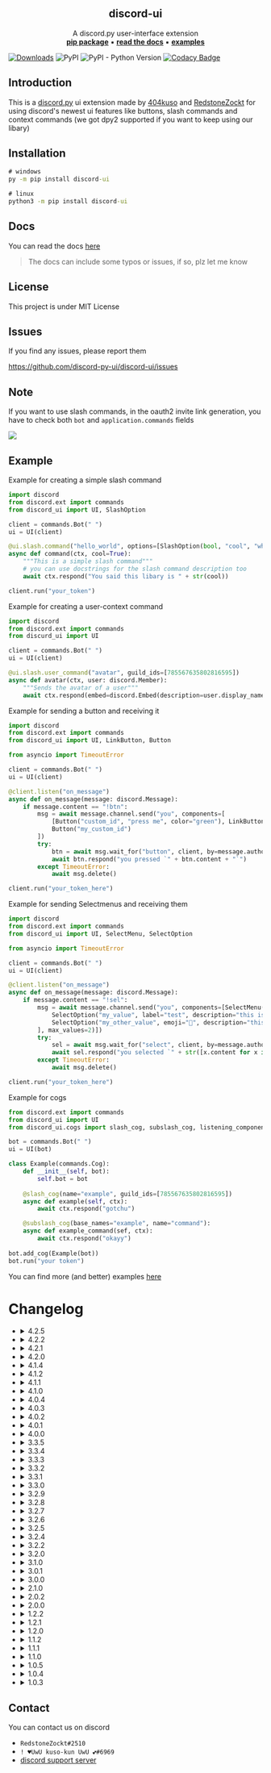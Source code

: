 <br />
<p align="center">
    <h2 align="center">discord-ui</h2>
    <p align="center">
        A discord.py user-interface extension
        <br />
        <a href="https://pypi.org/project/discord-ui/"><b>pip package</b></a>
        ▪ 
        <a href="https://discord-ui.readthedocs.io/en/latest/"><b>read the docs</b></a> 
        ▪ 
        <a href="https://github.com/discord-py-ui/discord-ui/tree/main/examples"><b>examples</b></a>
    </p>
</p>

[![Downloads](https://pepy.tech/badge/discord-ui)](https://pepy.tech/project/discord-ui)
![PyPI](https://img.shields.io/pypi/v/discord-ui)
![PyPI - Python Version](https://img.shields.io/pypi/pyversions/discord-ui)
[![Codacy Badge](https://api.codacy.com/project/badge/Grade/550953d11c8242b9b7944642a2e292c7)](https://app.codacy.com/gh/discord-py-ui/discord-ui?utm_source=github.com&utm_medium=referral&utm_content=discord-py-ui/discord-ui&utm_campaign=Badge_Grade_Settings)

## Introduction

This is a [discord.py](https://github.com/Rapptz/discord.py) ui extension made by [404kuso](https://github.com/404kuso) and [RedstoneZockt](https://github.com/RedstoneZockt)
for using discord's newest ui features like buttons, slash commands and context commands (we got dpy2 supported if you want to keep using our libary)

## Installation

```cmd
# windows
py -m pip install discord-ui

# linux
python3 -m pip install discord-ui
```

## Docs

You can read the docs [here](https://discord-ui.rtfd.io/)

> The docs can include some typos or issues, if so, plz let me know

## License

This project is under MIT License

## Issues

If you find any issues, please report them 

https://github.com/discord-py-ui/discord-ui/issues

## Note

If you want to use slash commands, in the oauth2 invite link generation, 
you have to check both `bot` and `application.commands` fields

![](./docs/source/images/slash/invite_scope.png)

## Example

Example for creating a simple slash command
```py
import discord
from discord.ext import commands
from discord_ui import UI, SlashOption

client = commands.Bot(" ")
ui = UI(client)

@ui.slash.command("hello_world", options=[SlashOption(bool, "cool", "whether this libary is cool", required=False)], guild_ids=[785567635802816595])
async def command(ctx, cool=True):
    """This is a simple slash command"""
    # you can use docstrings for the slash command description too
    await ctx.respond("You said this libary is " + str(cool))

client.run("your_token")
```

Example for creating a user-context command
```py
import discord
from discord.ext import commands
from discurd_ui import UI

client = commands.Bot(" ")
ui = UI(client)

@ui.slash.user_command("avatar", guild_ids=[785567635802816595])
async def avatar(ctx, user: discord.Member):
    """Sends the avatar of a user"""
    await ctx.respond(embed=discord.Embed(description=user.display_name).set_image(url=user.avatar_url))
```

Example for sending a button and receiving it

```py
import discord
from discord.ext import commands
from discord_ui import UI, LinkButton, Button

from asyncio import TimeoutError

client = commands.Bot(" ")
ui = UI(client)

@client.listen("on_message")
async def on_message(message: discord.Message):
    if message.content == "!btn":
        msg = await message.channel.send("you", components=[
            [Button("custom_id", "press me", color="green"), LinkButton("https://discord.com", emoji="😁")],
            Button("my_custom_id")
        ])
        try:
            btn = await msg.wait_for("button", client, by=message.author, timeout=20)
            await btn.respond("you pressed `" + btn.content + "`")
        except TimeoutError:
            await msg.delete()

client.run("your_token_here")
```

Example for sending Selectmenus and receiving them

```py
import discord
from discord.ext import commands
from discord_ui import UI, SelectMenu, SelectOption

from asyncio import TimeoutError

client = commands.Bot(" ")
ui = UI(client)

@client.listen("on_message")
async def on_message(message: discord.Message):
    if message.content == "!sel":
        msg = await message.channel.send("you", components=[SelectMenu("custom_id", options=[
            SelectOption("my_value", label="test", description="this is a test"),
            SelectOption("my_other_value", emoji="🤗", description="this is a test too")
        ], max_values=2)])
        try:
            sel = await msg.wait_for("select", client, by=message.author, timeout=20)
            await sel.respond("you selected `" + str([x.content for x in sel.selected_values]) + "`")
        except TimeoutError:
            await msg.delete()

client.run("your_token_here")
```

Example for cogs
```py
from discord.ext import commands
from discord_ui import UI
from discord_ui.cogs import slash_cog, subslash_cog, listening_component_cog

bot = commands.Bot(" ")
ui = UI(bot)

class Example(commands.Cog):
    def __init__(self, bot):
        self.bot = bot
    
    @slash_cog(name="example", guild_ids=[785567635802816595])
    async def example(self, ctx):
        await ctx.respond("gotchu")

    @subslash_cog(base_names="example", name="command"):
    async def example_command(sef, ctx):
        await ctx.respond("okayy")
    
bot.add_cog(Example(bot))
bot.run("your token")
```

You can find more (and better) examples [here](https://github.com/discord-py-ui/discord-ui/tree/main/examples)

# Changelog

-   <details>
    <summary>4.2.5</summary>

    ## **Fixed**

    - listening_components
    > There was an issue with listening components that they needed two parameters but only one was passed
    > Another issue was `TypeError: __init__() missing 1 required positional argument: 'custom_id'`?

    - emebds
    > there was an issue with sending embeds

    </details>

-   <details>
    <summary>4.2.2</summary>

    ## **Changed**

    - sync_commands
    > the `delete_unused` keyword is now optional, if you don't pass a parameter, `slash.delete_unused` will be used (from the `__init__` function)

    </details>

-   <details>
    <summary>4.2.1</summary>

    ## **Fixed**
    
    - `cannot import name 'InteractionResponseType' from 'discord.enums'`

    </details>

-   <details>
    <summary>4.2.0</summary>

    ## **Added**

    - cog_remove sync
    > when you remove a cog the slash commands will now get deleted if you set `delete_unused` to True and set `sync_on_cog` to True
    - alternativ slash options
    > you don't have to specify options in one of the slash decorators anymore. Instead, you can set them in your callback function
    > Example
    ```py
    @ui.slash.command()
    async def greet(ctx, user):                         # This will add an required option with the name "user" of type "user"
        """Greets a user
        
        You can use multiline docstrings, because only the first line will be used for the description
        """
        ...
    
    @ui.slash.command()
    async def tag(ctx, target: discord.User = None):    # This will add an optional option with the name "target" of type "user"
                                                        # Note: you could also use target: "user" = None or anything else you would use in SlashOption for the type
        ...

    ```

    ## **Fixed**

    - sync_commands
    > if you would sync the commands after the first sync, it threw an error

    </details>

-   <details>
    <summary>4.1.4</summary>

    ## **Fixed**

    - slashcommands in forbidden guilds
    > when trying to get slash commands in a guild with no `appication.commands` permission, it won't throw an exepction anymore

    </details>

-   <details>
    <summary>4.1.2</summary>

    ## **Fixed**

    - Subcommands editing
    > subcommand checks were wrong and this would result in errors like `In options.0.options.2: Option name 'name' is already used in these options`

    </details>

-   <details>
    <summary>4.1.1</summary>

    ## **Fixed**

    - Interaction.author.voice
    > For some reason the voice property of the creator or the interaction would be set

    - Global slashcommands
    > They wouldn't be registered to the api

    </details>

-   <details>
    <summary>4.1.0</summary>

    ## **Added**

    - py 3.6 < support
    > You should be able to use this package with python 3.6 or newer

    ## **Fixed**

    - print
    > Forgot to remove print statements💀

    </details>

-   <details>
    <summary>4.0.4</summary>

    ## **Fixed**

    - slashcommand
    > when a user was passed in an option, its guild was always None
    - context commands
    > if no name passed, the context command wouldn't take the callback name as the name of the command

    </details>

-   <details>
    <summary>4.0.3</summary>

    ## **Fixed**

    - Message.wait_for

    </details>

-   <details>
    <summary>4.0.2</summary>

    ## **Fixed**

    - Issue with receiving context commands

    </details>

-   <details>
    <summary>4.0.1</summary>
    
    ## **Fixed**

    - discord.ext import error

    </details>

-   <details>
    <summary>4.0.0</summary>

    ## **Added**

    **You now have much more control over your slash commands!**
    - Permissions
    > You can update your permissions with the `Slash.update_permissions` function
    - Creating commands
    > You can now create slash commands without the decorator in a much more eaisier way! Check out the `Slash.add_command` function
    - Edit commands
    > You can edit commands in code with the `Slash.edit_command` function

    - Listening components
    > You can add and remove listening components now with the `Components.add_listening_component`, `Components.remove_listening_component` and `Components.remove_listening_components` functions

    - Cogs
    > You can now use cog decorators like `slash_cog`, `subslash_cog` and `listening_component_cog`

    ## **Fixed**

    - SlashCommand
    > Slash commands wouldn't be updated if only `default_permission` was changed

    ## **Changed**

    - wait_for
    > Message.wait_for now takes `by` and `check` as parameters and `event_name` and `client` switched place (`wait_for(client, "event_name")` is now `wait_for("event_name", client)`)
    - listening components
    > You can specify listening_components now more presicely, you can add messages, users, and a check to filter
    - Interaction.member
    > `Interaction.member` is now `Interaction.author`
    - listening comonents
    > Listening component callback functions now only take one parameter, the used component
    - `on_button_press` and `on_menu_select`
    > These events now take a sole parameter, the used component. If you want to acces to message, use `passed_component.message`

    ## **Removed**

    - ResponseMessage
    > Removed ResponseMessage
    </details>

-   <details>
    <summary>3.3.5</summary>
    
    ## **Fixed**

    - SelectMenu
    > SelectMenu issue when creating it from data

    </details>

-   <details>
    <summary>3.3.4</summary>

    ## **Changed**

    - edit
    > `Message.edit` now takes a `embed` parameter

    ## **Fixed**

    - print
    > Forgot to remove some `print` statements 

    </details>

-   <details>
    <summary>3.3.3</summary>

    ## **Added**

    - class representation
    > classes have now a `__repr__` function
    - UI(override_dpy)
    > You can now choose whether you want to override some of dpy objects and functions (default is True) (see [the override module](https://github.com/discord-py-ui/discord-ui/blob/main/discord_ui/override.py) for more information)
    > This also appeals to the `Components` class (Components(override_dpy))
    > note: if you don't want to create a `UI` object, you can instead override dpy with the `override_dpy` method
    ```py
    from discord_ui import override_dpy

    override_dpy()
    ```

    ## **Fixed**

    - dpy2
    > discord.py v2 now auto-decompresses socket data and passes a string instead of the uncompressed data.
    - override dpy message
    > when overriding dpy message object, the components would mix

    </details>

-   <details>
    <summary>3.3.2</summary>

    ## **Added**

    - EphemeralResponseMessage
    > You can now edit a ephemeral message which was created from an interaction (ex. when a button in a hidden message was pressed)

    </details>

-   <details>
    <summary>3.3.1</summary>

    ## **Added**

    - interaction
    > `Interaction.channel` and `Interaction.guild`

    </details>

-   <details>
    <summary>3.3.0</summary>

    ## **Fixed**

    - interaction usage in dms

    </details>

-   <details>
    <summary>3.2.9</summary>
    
    ## **Added**

    - ratelimit fix
    > The lib will now retry after the ratelimit reset and doesn't throw an HTTPException anymore

    ## **Fixed**

    - sync_commands
    > Got `KeyError` exception while syncing commands

    </details>

-   <details>
    <summary>3.2.8</summary>

    ## **Fixed**

    - hidden responding
    > When a hidden response was about to be send without defering the interaction it would thrown an error

    </details>

-   <details>
    <summary>3.2.7</summary>

    ## **Added**

    - warnings
        - When a guild_permission with an invalid guild id is passed, it will throw an exception when syncing the commands
        - When the value of a guild_permission is not of type `SlashPermission` it will throw an exception
    - context-commands
    > You can now have context commands with the same name as a normal slash command
    - slashcommand description
    > You can use docstrings `"""docstring"""` for setting the description of a slash commmand by setting the dosctring for the callback function

    ## **Changed**

    - auto_defer
    > auto_defer is now disabled by default
    - slash sync
    > You can now disable auto_sync for slash commmands and sync them by yourself with `Slash.sync_commands(delete_unused)`
    - Interacion.defer
    > `Interaction._deferred` is not `Interaction.deferred` and `Interaction.defer()` doesn't throw an exception anymore, it will just log the error with `logging.error()`

    ## **Fixed**

    - try
    > There was a try/catch in the `Interaction.respond` function that would allow the code to continue when an exception occured while responding with ninja_mode
    - context commands
    > There was an issue adding context-commands
    - Command checking
    > Now, the libary only edits commands when changes were made 


    </details>

-   <details>
    <summary>3.2.6</summary>

    ## **Added**

    - auto ninja_mode
    > If you use `.respond()`, the function will try to use ninja_mode automatically

    ## **Changed**

    - project
    > Moved git-project to https://github.com/discord-py-ui/discord-ui

    ## **Fixed**

    - ninja_mode response
    > responding with ninja_mode would end up in an exception

    - file sending
    > fixed another file sending issue with slash commands

    </details>

-   <details>
    <summary>3.2.5</summary>

    ## **Fixed**

    - #89 (thanks for reporting)

    </details>

-   <details>
    <summary>3.2.4</summary>

    - Fixed version issues with the package

    </details>

-   <details>
    <summary>3.2.2</summary>

    ## **Fixed**

    - #85: `AttributeError: module 'discord' has no attribute '_Components__version'`

    </details>

-   <details>
    <summary>3.2.0</summary>

    ## **Fixed**

    I'm really sorry for all the issues this libary got, if you still find issues, please report them in https://github.com/discord-py-ui/discord-ui/issues

    - SelectOpion
    > There was an issue with emojis not being set in SelectOptions

    -  LinkButton
    > There was an issue with setting the url not being set

    - SlashCommands
    > There was an issue with creating commands that don't already exist

    ## **Changed**

    - SelectedMenu
    > `.values` is not `.selected_values`

    ## **Added**

    -  Interaction
    > Buttons and SelectMenus have a `.message` property for the message where their interaction was creted
    > ResponseMessages have a `.interaction` property for the received interaction
    
    - Events
    > We added a `interaction_received` event for all interactions that are received

    

    </details>

-   <details>
    <summary>3.1.0</summary>

    ## **Added**

    - discordpy 2 support
    > We added support for discord.py v2, so you can stay loyal to our libary and use it together with discord.py v2!
    
    - Exceptions
    > Added own Exceptions for errors
    
    - ParseMethod
    > You can change the way the extension parses interaction data. You can choose between [different Methods](https://discord-ui.rtfd.io/en/latest/ui.html#id1)
    
    - Auto-defer
    > The libary will autodefer all interactions public. If you want to change that, take a look at [the documentation for this feature](https://discord-ui.rtfd.io/en/latest/ui.html#id2)
    
    - slashcommand edit check
    > Slash commands will only be edited if there were some changes, so you won't get a `invalid interaction` error in discord after starting the bot
    > If only permissions were changed, just the permissions will be edited and not the whole command like before

    ## **Fixed**

    - slash commands
    > I finally fixed the damn slashcommand system, it should work now

    - Parsing
    > The resolving, fetching and pulling from the cache methods should all work

    </details>

-   <details>
    <summary>3.0.1</summary>
    
    ## **Fixed**

    - small project issues

    </details>

-   <details>
    <summary>3.0.0</summary>

    ## **Added**

    - context commands
    > Context commands are now available

    ## **Changed**

    - Project name
    > The project's name was changed from `discord-message-components` to `discord-ui`

    - ``Extension`` is now ``UI``

    </details>

-   <details>
    <summary>2.1.0</summary>

    ## **Added**

    - Webhook support
    > You are now able to use webhooks together with message components, to send a webhook message with the components, use the `Components.send_webhook` function.
    > The standart webhook function is also overriden with the new component function

    - Float type
    > You can now use `float` as the argument type for a slash command option

    - Auto empty names
    > Buttons, LinkButtons and SelectOptions labels are now by default `\u200b`, which is an "empty" char 

    ## **Changed**

    - Code documentation to more be more informative

    ## **Fixed**

    - Fixed small code issues (they were already fixed in previous versions, but I just wanna list this here)

    - Docs are now working

    </details>

-   <details>
    <summary>2.0.2</summary>

    ## **Fixed**

    - SelectOption
    > Select option threw an exception if it was smaller than 1 or higher than 100

    </details>

-   <details>
    <summary>2.0.0</summary>
    
    ## **Added**

    - Slashcomamnd support
        - `Slash` class for slash commands
        - `Slash.command`, `Slash.subcommand` and `Slash.subcommand_groups` are available for creating slash commands
        - `SlashedCommand` and `SlashedSubCommand` are there for used slash commands 
    
    - ``Message``
        - disable_action_row(row_numbers: `int` | `range`, disable: `bool`)
        > disables (enables) component row(s) in the message
        
        - disable_components(disable: `bool`)
        > disables (enables) all componentss
    
    - overrides
        - `Messageable.send` returns Message instead of discord.Message and takes components parameter
        - `override_client` function added
    
    - `interaction.send`, creates followup messages which can be hidden
    
    - `Component.listening_component`
    > A listening component with a callback function that will always be executed whenever a component with the specified custom_id 
    was used


    ## **Changed**
    - Message
        
        - All Message objects don't use the client object anymore
        - Message.wait_for now needs the client as the first parameter

    ## **Fixed**
    - Interaction
    > All interaction responses work now
    - A lot of issues I fogor💀

    </details>

-   <details>
    <summary>1.2.2</summary>

    ## **Fixed**

    - Docs fixed

    </details>

-   <details>
    <summary>1.2.1</summary>

    ## **Fixed**

    - Small code fixes

    </details>

-   <details>
    <summary>1.2.0</summary>

    ## **Added**

    - Complete message component suppport
    - Select menus
    - [documentation](https://discord-ui.readthedocs.io/en/latest/)
    
    </details>

-   <details>
    <summary>1.1.2</summary>

    ## **Fixed**

    - Small code fixes

    </details>

-   <details>
    <summary>1.1.1</summary>

    ## **Added**

    - Message.edit()
        > You can now edit messages with button support

    </details>


-   <details>
    <summary>1.1.0</summary>

    ## **Changed**

    - Major changes to request code, now using the client's request
    - `ResponseMessage.acknowledge()` -> `ResponseMessage.defer()`
        > Changed the name of the function + changed `ResponseMessage.acknowledged` -> `ResponseMessage.deferred`
    - `ResponseMessage.defer()` => `await ResponseMessage.defer()`
        > `defer` (`acknowledge`) is now async and needs to be awaited

    ## **Added**
    
    - hidden responses
        > You can now send responses only visible to the user
    

    ## **Fixed**
    
    - `ResponseMessage.respond()`
        > Now doesn't show a failed interaction
 

    </details>

-   <details>
    <summary>1.0.5</summary>
    
    ## **Fixed**

    - `ResponseMessage.respond()`
        > responding now doesn't fail after sending the message, it will now defer the interaction by it self if not already deferred and then send the message

-   <details>
    <summary>1.0.4</summary>
    
    ## **Added**

    - `ResponseMessage.acknowledged`
        > Whether the message was acknowledged with the `ResponseMessage.acknowledged()` function

    ## **Changed**

    - `ResponseMessage.respond()` => `await ResponseMessage.respond()`
        > respond() function is now async and needs to be awaited

    - `ResponseMessage.respond() -> None` => `ResponseMessage.respond() -> Message or None`
        > respond() now returns the sent message or None if ninja_mode is true 

    </details>

-   <details>
    <summary>1.0.3</summary>

    ## **Added**

    - `Button.hash`
        > Buttons have now a custom hash property, generated by the discord api 
    
    </details>


## Contact

You can contact us on discord

- `RedstoneZockt#2510`
- `! ♥UwU kuso-kun UwU 💕#6969`
- [discord support server](https://discord.gg/bDJCGD994p)
